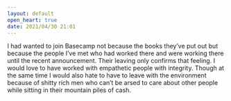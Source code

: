 ```yaml
---
layout: default
open_heart: true
date: 2021/04/30 21:01
---
```


I had wanted to join Basecamp not because the books they’ve put out but because the people I’ve met who had worked there and were working there until the recent announcement. Their leaving only confirms that feeling. I would love to have worked with empathetic people with integrity. Though at the same time I would also hate to have to leave with the environment because of shitty rich men who can’t be arsed to care about other people while sitting in their mountain piles of cash.
